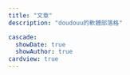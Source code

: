 ```yaml
---
title: "文章"
description: "doudouu的軟體部落格"

cascade:
  showDate: true
  showAuthor: true
cardview: true
---
```

